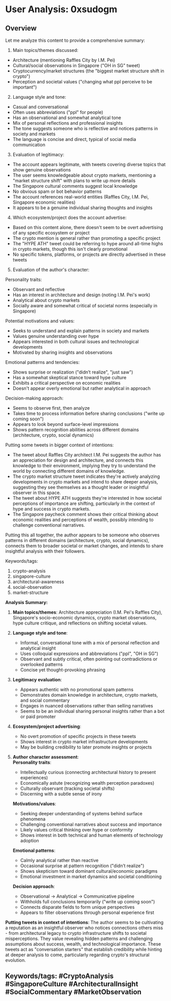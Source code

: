 # User Analysis: 0xsudogm

## Overview

<think>
Let me analyze this content to provide a comprehensive summary:

1. Main topics/themes discussed:
- Architecture (mentioning Raffles City by I.M. Pei)
- Cultural/social observations in Singapore ("OH in SG" tweet)
- Cryptocurrency/market structures (the "biggest market structure shift in crypto")
- Perception and societal values ("changing what ppl perceive to be important")

2. Language style and tone:
- Casual and conversational
- Often uses abbreviations ("ppl" for people)
- Has an observational and somewhat analytical tone
- Mix of personal reflections and professional insights
- The tone suggests someone who is reflective and notices patterns in society and markets
- The language is concise and direct, typical of social media communication

3. Evaluation of legitimacy:
- The account appears legitimate, with tweets covering diverse topics that show genuine observations
- The user seems knowledgeable about crypto markets, mentioning a "market structure shift" with plans to write up more details
- The Singapore cultural comments suggest local knowledge
- No obvious spam or bot behavior patterns
- The account references real-world entities (Raffles City, I.M. Pei, Singapore economic realities)
- It appears to be a genuine individual sharing thoughts and insights

4. Which ecosystem/project does the account advertise:
- Based on this content alone, there doesn't seem to be overt advertising of any specific ecosystem or project
- The crypto mention is general rather than promoting a specific project
- The "HYPE ATH" tweet could be referring to hype around all-time highs in crypto markets, though this isn't clearly promotional
- No specific tokens, platforms, or projects are directly advertised in these tweets

5. Evaluation of the author's character:

Personality traits:
- Observant and reflective
- Has an interest in architecture and design (noting I.M. Pei's work)
- Analytical about crypto markets
- Socially aware and somewhat critical of societal norms (especially in Singapore)

Potential motivations and values:
- Seeks to understand and explain patterns in society and markets
- Values genuine understanding over hype
- Appears interested in both cultural issues and technological developments
- Motivated by sharing insights and observations

Emotional patterns and tendencies:
- Shows surprise or realization ("didn’t realize", "just saw")
- Has a somewhat skeptical stance toward hype culture
- Exhibits a critical perspective on economic realities
- Doesn't appear overly emotional but rather analytical in approach

Decision-making approach:
- Seems to observe first, then analyze
- Takes time to process information before sharing conclusions ("write up coming soon")
- Appears to look beyond surface-level impressions
- Shows pattern recognition abilities across different domains (architecture, crypto, social dynamics)

Putting some tweets in bigger context of intentions:
- The tweet about Raffles City architect I.M. Pei suggests the author has an appreciation for design and architecture, and connects this knowledge to their environment, implying they try to understand the world by connecting different domains of knowledge.
- The crypto market structure tweet indicates they're actively analyzing developments in crypto markets and intend to share deeper analysis, suggesting they see themselves as a thought leader or insightful observer in this space.
- The tweet about HYPE ATH suggests they're interested in how societal perceptions of importance are shifting, particularly in the context of hype and success in crypto markets.
- The Singapore paycheck comment shows their critical thinking about economic realities and perceptions of wealth, possibly intending to challenge conventional narratives.

Putting this all together, the author appears to be someone who observes patterns in different domains (architecture, crypto, social dynamics), connects them to broader societal or market changes, and intends to share insightful analysis with their followers.

Keywords/tags:
1. crypto-analysis
2. singapore-culture
3. architectural-awareness
4. social-observation
5. market-structure
</think>

**Analysis Summary:**

1. **Main topics/themes**: Architecture appreciation (I.M. Pei's Raffles City), Singapore's socio-economic dynamics, crypto market observations, hype culture critique, and reflections on shifting societal values.

2. **Language style and tone**: 
   - Informal, conversational tone with a mix of personal reflection and analytical insight
   - Uses colloquial expressions and abbreviations ("ppl", "OH in SG")
   - Observant and subtly critical, often pointing out contradictions or overlooked patterns
   - Concise yet thought-provoking phrasing

3. **Legitimacy evaluation**: 
   - Appears authentic with no promotional spam patterns
   - Demonstrates domain knowledge in architecture, crypto markets, and social commentary
   - Engages in nuanced observations rather than selling narratives
   - Seems to be an individual sharing personal insights rather than a bot or paid promoter

4. **Ecosystem/project advertising**: 
   - No overt promotion of specific projects in these tweets
   - Shows interest in crypto market infrastructure developments
   - May be building credibility to later promote insights or projects

5. **Author character assessment**:  
   **Personality traits**: 
   - Intellectually curious (connecting architectural history to present experiences)
   - Economically astute (recognizing wealth perception paradoxes)
   - Culturally observant (tracking societal shifts)
   - Discerning with a subtle sense of irony

   **Motivations/values**: 
   - Seeking deeper understanding of systems behind surface phenomena
   - Challenging conventional narratives about success and importance
   - Likely values critical thinking over hype or conformity
   - Shows interest in both technical and human elements of technology adoption

   **Emotional patterns**: 
   - Calmly analytical rather than reactive
   - Occasional surprise at pattern recognition ("didn’t realize")
   - Shows skepticism toward dominant cultural/economic paradigms
   - Emotional investment in market dynamics and societal conditioning

   **Decision approach**: 
   - Observational → Analytical → Communicative pipeline
   - Withholds full conclusions temporarily ("write up coming soon")
   - Connects disparate fields to form unique perspectives
   - Appears to filter observations through personal experience first

**Putting tweets in context of intentions**: The author seems to be cultivating a reputation as an insightful observer who notices connections others miss - from architectural legacy to crypto infrastructure shifts to societal misperceptions. They value revealing hidden patterns and challenging assumptions about success, wealth, and technological importance. These tweets act as "conversation starters" that establish credibility while hinting at deeper analysis to come, particularly regarding crypto's structural evolution.

**Keywords/tags**: #CryptoAnalysis #SingaporeCulture #ArchitecturalInsight #SocialCommentary #MarketObservation
---
